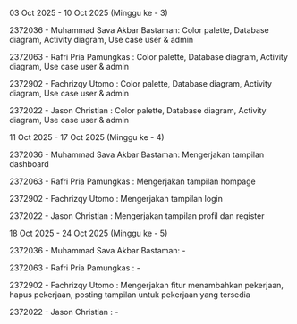 03 Oct 2025 - 10 Oct 2025 (Minggu ke - 3)

2372036 - Muhammad Sava Akbar Bastaman: Color palette, Database diagram, Activity diagram, Use case user & admin

2372063 - Rafri Pria Pamungkas : Color palette, Database diagram, Activity diagram, Use case user & admin

2372902 - Fachrizqy Utomo  : Color palette, Database diagram, Activity diagram, Use case user & admin

2372022 - Jason Christian  : Color palette, Database diagram, Activity diagram, Use case user & admin



11 Oct 2025 - 17 Oct 2025 (Minggu ke - 4)

2372036 - Muhammad Sava Akbar Bastaman: Mengerjakan tampilan dashboard

2372063 - Rafri Pria Pamungkas : Mengerjakan tampilan hompage

2372902 - Fachrizqy Utomo  : Mengerjakan tampilan login

2372022 - Jason Christian  : Mengerjakan tampilan profil dan register



18 Oct 2025 - 24 Oct 2025 (Minggu ke - 5)

2372036 - Muhammad Sava Akbar Bastaman: -

2372063 - Rafri Pria Pamungkas : -

2372902 - Fachrizqy Utomo  : Mengerjakan fitur menambahkan pekerjaan, hapus pekerjaan, posting tampilan untuk pekerjaan yang tersedia

2372022 - Jason Christian  : -
